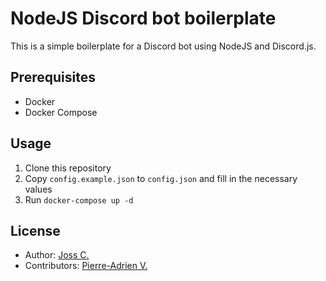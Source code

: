 # NodeJS Discord bot boilerplate

This is a simple boilerplate for a Discord bot using NodeJS and Discord.js.

## Prerequisites

- Docker
- Docker Compose

## Usage

1. Clone this repository
2. Copy `config.example.json` to `config.json` and fill in the necessary values
3. Run `docker-compose up -d`

## License

- Author: [Joss C.](https://github.com/nexus9111)
- Contributors: [Pierre-Adrien V.](https://github.com/Pierrad)

